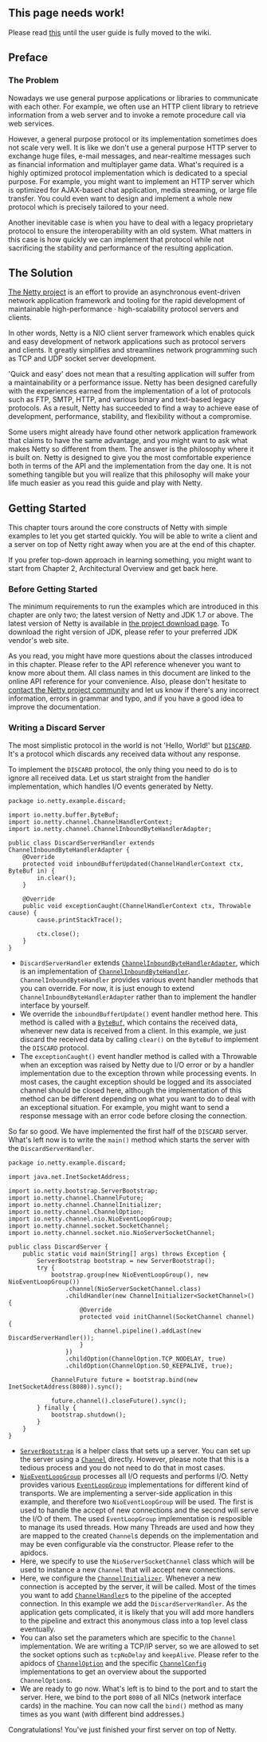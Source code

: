 ## This page needs work!

Please read [this](http://netty.io/4.0/guide/) until the user guide is fully moved to the wiki.

## Preface
### The Problem
Nowadays we use general purpose applications or libraries to communicate with each other. For example, we often use an HTTP client library to retrieve information from a web server and to invoke a remote procedure call via web services.

However, a general purpose protocol or its implementation sometimes does not scale very well. It is like we don't use a general purpose HTTP server to exchange huge files, e-mail messages, and near-realtime messages such as financial information and multiplayer game data. What's required is a highly optimized protocol implementation which is dedicated to a special purpose. For example, you might want to implement an HTTP server which is optimized for AJAX-based chat application, media streaming, or large file transfer. You could even want to design and implement a whole new protocol which is precisely tailored to your need.

Another inevitable case is when you have to deal with a legacy proprietary protocol to ensure the interoperability with an old system. What matters in this case is how quickly we can implement that protocol while not sacrificing the stability and performance of the resulting application.

## The Solution
[The Netty project] is an effort to provide an asynchronous event-driven network application framework and tooling for the rapid development of maintainable high-performance · high-scalability protocol servers and clients.

In other words, Netty is a NIO client server framework which enables quick and easy development of network applications such as protocol servers and clients. It greatly simplifies and streamlines network programming such as TCP and UDP socket server development.

'Quick and easy' does not mean that a resulting application will suffer from a maintainability or a performance issue. Netty has been designed carefully with the experiences earned from the implementation of a lot of protocols such as FTP, SMTP, HTTP, and various binary and text-based legacy protocols. As a result, Netty has succeeded to find a way to achieve ease of development, performance, stability, and flexibility without a compromise.

Some users might already have found other network application framework that claims to have the same advantage, and you might want to ask what makes Netty so different from them. The answer is the philosophy where it is built on. Netty is designed to give you the most comfortable experience both in terms of the API and the implementation from the day one. It is not something tangible but you will realize that this philosophy will make your life much easier as you read this guide and play with Netty.

## Getting Started
This chapter tours around the core constructs of Netty with simple examples to let you get started quickly. You will be able to write a client and a server on top of Netty right away when you are at the end of this chapter.

If you prefer top-down approach in learning something, you might want to start from Chapter 2, Architectural Overview and get back here.

### Before Getting Started
The minimum requirements to run the examples which are introduced in this chapter are only two; the latest version of Netty and JDK 1.7 or above. The latest version of Netty is available in [the project download page](http://netty.io/downloads). To download the right version of JDK, please refer to your preferred JDK vendor's web site.

As you read, you might have more questions about the classes introduced in this chapter. Please refer to the API reference whenever you want to know more about them. All class names in this document are linked to the online API reference for your convenience. Also, please don't hesitate to [contact the Netty project community](http://netty.io/community.html) and let us know if there's any incorrect information, errors in grammar and typo, and if you have a good idea to improve the documentation.

### Writing a Discard Server
The most simplistic protocol in the world is not 'Hello, World!' but [`DISCARD`](http://tools.ietf.org/html/rfc863). It's a protocol which discards any received data without any response.

To implement the `DISCARD` protocol, the only thing you need to do is to ignore all received data. Let us start straight from the handler implementation, which handles I/O events generated by Netty.

	package io.netty.example.discard;
	
	import io.netty.buffer.ByteBuf;
	import io.netty.channel.ChannelHandlerContext;
	import io.netty.channel.ChannelInboundByteHandlerAdapter;
	
	public class DiscardServerHandler extends ChannelInboundByteHandlerAdapter {
		@Override
		protected void inboundBufferUpdated(ChannelHandlerContext ctx, ByteBuf in) {
			in.clear();
		}
		
		@Override
		public void exceptionCaught(ChannelHandlerContext ctx, Throwable cause) {
			cause.printStackTrace();
			
			ctx.close();
		}
	}

* `DiscardServerHandler` extends [`ChannelInboundByteHandlerAdapter`], which is an implementation of [`ChannelInboundByteHandler`]. `ChannelInboundByteHandler` provides various event handler methods that you can override. For now, it is just enough to extend `ChannelInboundByteHandlerAdapter` rather than to implement the handler interface by yourself.
* We override the `inboundBufferUpdate()` event handler method here. This method is called with a [`ByteBuf`], which contains the received data, whenever new data is received from a client. In this example, we just discard the received data by calling `clear()` on the `ByteBuf` to implement the `DISCARD` protocol.
* The `exceptionCaught()` event handler method is called with a Throwable when an exception was raised by Netty due to I/O error or by a handler implementation due to the exception thrown while processing events. In most cases, the caught exception should be logged and its associated channel should be closed here, although the implementation of this method can be different depending on what you want to do to deal with an exceptional situation. For example, you might want to send a response message with an error code before closing the connection.

So far so good. We have implemented the first half of the `DISCARD` server. What's left now is to write the `main()` method which starts the server with the `DiscardServerHandler`.

	package io.netty.example.discard;
	
	import java.net.InetSocketAddress;
	
	import io.netty.bootstrap.ServerBootstrap;
	import io.netty.channel.ChannelFuture;
	import io.netty.channel.ChannelInitializer;
	import io.netty.channel.ChannelOption;
	import io.netty.channel.nio.NioEventLoopGroup;
	import io.netty.channel.socket.SocketChannel;
	import io.netty.channel.socket.nio.NioServerSocketChannel;
	
	public class DiscardServer {
		public static void main(String[] args) throws Exception {
			ServerBootstrap bootstrap = new ServerBootstrap();
			try {
				bootstrap.group(new NioEventLoopGroup(), new NioEventLoopGroup())
					.channel(NioServerSocketChannel.class)
					.childHandler(new ChannelInitializer<SocketChannel>() {
						@Override
						protected void initChannel(SocketChannel channel) {
							channel.pipeline().addLast(new DiscardServerHandler());
						}
					})
					.childOption(ChannelOption.TCP_NODELAY, true)
					.childOption(ChannelOption.SO_KEEPALIVE, true);
				
				ChannelFuture future = bootstrap.bind(new InetSocketAddress(8080)).sync();
				
				future.channel().closeFuture().sync();
			} finally {
				bootstrap.shutdown();
			}
		}
	}

* [`ServerBootstrap`] is a helper class that sets up a server. You can set up the server using a [`Channel`](http://netty.io/4.0/api/io/netty/channel/Channel.html) directly. However, please note that this is a tedious process and you do not need to do that in most cases.
* [`NioEventLoopGroup`] processes all I/O requests and performs I/O. Netty provides various [`EventLoopGroup`] implementations for different kind of transports. We are implementing a server-side application in this example, and therefore two `NioEventLoopGroup` will be used. The first is used to handle the accept of new connections and the second will serve the I/O of them. The used `EventLoopGroup` implementation is resposible to manage its used threads. How many Threads are used and how they are mapped to the created `Channel`s depends on the implementation and may be even configurable via the constructor. Please refer to the apidocs.
* Here, we specify to use the `NioServerSocketChannel` class which will be used to instance a new `Channel` that will accept new connections.
* Here, we configure the [`ChannelInitializer`]. Whenever a new connection is accepted by the server, it will be called. Most of the times you want to add [`ChannelHandler`]s to the pipeline of the accepted connection. In this example we add the `DiscardServerHandler`. As the application gets complicated, it is likely that you will add more handlers to the pipeline and extract this anonymous class into a top level class eventually.
* You can also set the parameters which are specific to the `Channel` implementation. We are writing a TCP/IP server, so we are allowed to set the socket options such as `tcpNoDelay` and `keepAlive`. Please refer to the apidocs of [`ChannelOption`] and the specific [`ChannelConfig`] implementations to get an overview about the supported `ChannelOption`s.
* We are ready to go now. What's left is to bind to the port and to start the server. Here, we bind to the port `8080` of all NICs (network interface cards) in the machine. You can now call the `bind()` method as many times as you want (with different bind addresses.)

Congratulations! You've just finished your first server on top of Netty.


[The Netty project]: http://netty.io/

[`ByteBuf`]: http://netty.io/4.0/api/io/netty/buffer/ByteBuf.html
[`Channel`]: http://netty.io/4.0/api/io/netty/channel/Channel.html
[`ChannelConfig`]: http://netty.io/4.0/api/io/netty/channel/ChannelConfig.html
[`ChannelHandler`]: http://netty.io/4.0/api/io/netty/channel/ChannelHandler.html
[`ChannelInboundByteHandler`]: http://netty.io/4.0/api/io/netty/channel/ChannelInboundByteHandler.html
[`ChannelInboundByteHandlerAdapter`]: http://netty.io/4.0/api/io/netty/channel/ChannelInboundByteHandlerAdapter.html
[`ChannelInitializer`]: http://netty.io/4.0/api/io/netty/channel/ChannelInitializer.html
[`ChannelOption`]: http://netty.io/4.0/api/io/netty/channel/ChannelOption.html
[`EventLoopGroup`]: http://netty.io/4.0/api/io/netty/channel/EventLoopGroup.html
[`NioEventLoopGroup`]: http://netty.io/4.0/api/io/netty/channel/nio/NioEventLoopGroup.html
[`ServerBootstrap`]: http://netty.io/4.0/api/io/netty/bootstrap/ServerBootstrap.html